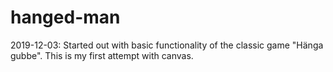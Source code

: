 # hanged-man
2019-12-03: Started out with basic functionality of the classic game "Hänga gubbe". This is my first attempt with canvas.
